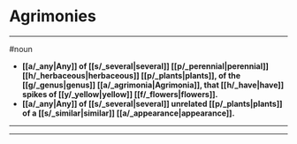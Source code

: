 # Agrimonies
---
#noun
- **[[a/_any|Any]] of [[s/_several|several]] [[p/_perennial|perennial]] [[h/_herbaceous|herbaceous]] [[p/_plants|plants]], of the [[g/_genus|genus]] [[a/_agrimonia|Agrimonia]], that [[h/_have|have]] spikes of [[y/_yellow|yellow]] [[f/_flowers|flowers]].**
- **[[a/_any|Any]] of [[s/_several|several]] unrelated [[p/_plants|plants]] of a [[s/_similar|similar]] [[a/_appearance|appearance]].**
---
---
